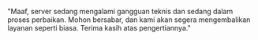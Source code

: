 "Maaf, server sedang mengalami gangguan teknis dan sedang dalam proses perbaikan. Mohon bersabar, dan kami akan segera mengembalikan layanan seperti biasa. Terima kasih atas pengertiannya."
